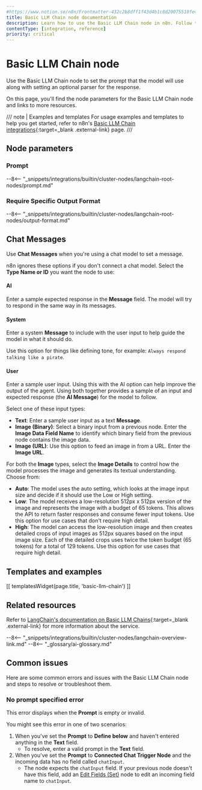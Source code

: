 ```yaml
---
#https://www.notion.so/n8n/Frontmatter-432c2b8dff1f43d4b1c8d20075510fe4
title: Basic LLM Chain node documentation
description: Learn how to use the Basic LLM Chain node in n8n. Follow technical documentation to integrate Basic LLM Chain node into your workflows.
contentType: [integration, reference]
priority: critical
---
```


# Basic LLM Chain node

Use the Basic LLM Chain node to set the prompt that the model will use along with setting an optional parser for the response.

On this page, you'll find the node parameters for the Basic LLM Chain node and links to more resources.

/// note | Examples and templates
For usage examples and templates to help you get started, refer to n8n's [Basic LLM Chain integrations](https://n8n.io/integrations/basic-llm-chain/){:target=_blank .external-link} page.
///	

## Node parameters

### Prompt

--8<-- "_snippets/integrations/builtin/cluster-nodes/langchain-root-nodes/prompt.md"

### Require Specific Output Format

--8<-- "_snippets/integrations/builtin/cluster-nodes/langchain-root-nodes/output-format.md"

## Chat Messages

Use **Chat Messages** when you're using a chat model to set a message.

n8n ignores these options if you don't connect a chat model. Select the **Type Name or ID** you want the node to use:

#### AI

Enter a sample expected response in the **Message** field. The model will try to respond in the same way in its messages.

#### System

Enter a system **Message** to include with the user input to help guide the model in what it should do.

Use this option for things like defining tone, for example: `Always respond talking like a pirate`.

#### User

Enter a sample user input. Using this with the AI option can help improve the output of the agent. Using both together provides a sample of an input and expected response (the **AI Message**) for the model to follow.

Select one of these input types:

* **Text**: Enter a sample user input as a text **Message**.
* **Image (Binary)**: Select a binary input from a previous node. Enter the **Image Data Field Name** to identify which binary field from the previous node contains the image data.
* **Image (URL)**: Use this option to feed an image in from a URL. Enter the **Image URL**.

For both the **Image** types, select the **Image Details** to control how the model processes the image and generates its textual understanding. Choose from:

* **Auto**: The model uses the auto setting, which looks at the image input size and decide if it should use the Low or High setting.
* **Low**: The model receives a low-resolution 512px x 512px version of the image and represents the image with a budget of 65 tokens. This allows the API to return faster responses and consume fewer input tokens. Use this option for use cases that don't require high detail.
* **High**: The model can access the low-resolution image and then creates detailed crops of input images as 512px squares based on the input image size. Each of the detailed crops uses twice the token budget (65 tokens) for a total of 129 tokens. Use this option for use cases that require high detail.

## Templates and examples

<!-- see https://www.notion.so/n8n/Pull-in-templates-for-the-integrations-pages-37c716837b804d30a33b47475f6e3780 -->
[[ templatesWidget(page.title, 'basic-llm-chain') ]]

## Related resources

Refer to [LangChain's documentation on Basic LLM Chains](https://js.langchain.com/docs/tutorials/llm_chain/){:target=_blank .external-link} for more information about the service.

--8<-- "_snippets/integrations/builtin/cluster-nodes/langchain-overview-link.md"
--8<-- "_glossary/ai-glossary.md"

## Common issues

Here are some common errors and issues with the Basic LLM Chain node and steps to resolve or troubleshoot them.

### No prompt specified error

This error displays when the **Prompt** is empty or invalid.

You might see this error in one of two scenarios:

1. When you've set the **Prompt** to **Define below** and haven't entered anything in the **Text** field.
    * To resolve, enter a valid prompt in the **Text** field.
2. When you've set the **Prompt** to **Connected Chat Trigger Node** and the incoming data has no field called `chatInput`. 
    * The node expects the `chatInput` field. If your previous node doesn't have this field, add an [Edit Fields (Set)](/integrations/builtin/core-nodes/n8n-nodes-base.set/) node to edit an incoming field name to `chatInput`.
